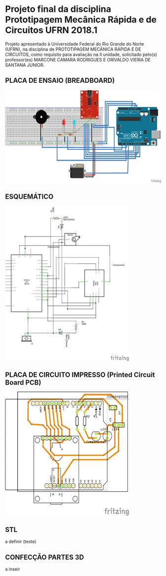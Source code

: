 # Projeto final da disciplina Prototipagem Mecânica Rápida e de Circuitos UFRN 2018.1
Projeto apresentado à Universidade Federal do Rio Grande do Norte (UFRN), na disciplina de PROTOTIPAGEM MECÂNICA RÁPIDA E DE CIRCUITOS, como requisito para avaliação na II unidade, solicitado pelo(s) professor(es) MARCONE CAMARA RODRIGUES E ORIVALDO VIEIRA DE SANTANA JUNIOR.

## PLACA DE ENSAIO (BREADBOARD)
<img src="/imagens/breadboard.png" width="600" height="300">

## ESQUEMÁTICO
<img src="/imagens/esquematico.png" width="400" height="500">

## PLACA DE CIRCUITO IMPRESSO (Printed Circuit Board PCB)
<img src="/imagens/pcb.png" width="400" height="400">

## STL
a definir (teste)

<STLViewer
	url='/stls/part-studio-1-part-2.stl'
	width={400}
	height={400}
	modelColor='#B92C2C'
	backgroundColor='#EAEAEA'
	rotate={true}
	orbitControls={true}
/>

## CONFECÇÃO PARTES 3D
a inseir
